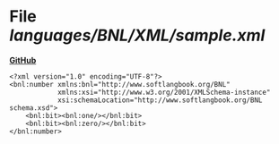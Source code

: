 # File _languages/BNL/XML/sample.xml_
**[GitHub](https://github.com/softlang/yas/blob/master/languages/BNL/XML/sample.xml)**
```
<?xml version="1.0" encoding="UTF-8"?>
<bnl:number	xmlns:bnl="http://www.softlangbook.org/BNL"
			xmlns:xsi="http://www.w3.org/2001/XMLSchema-instance" 
			xsi:schemaLocation="http://www.softlangbook.org/BNL schema.xsd">
	<bnl:bit><bnl:one/></bnl:bit>
	<bnl:bit><bnl:zero/></bnl:bit>
</bnl:number>
```
